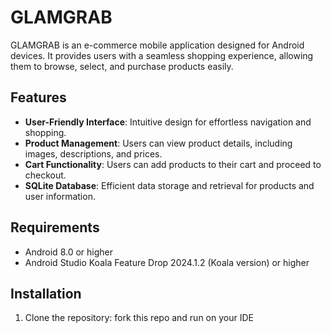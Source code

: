 # GLAMGRAB

GLAMGRAB is an e-commerce mobile application designed for Android devices. It provides users with a seamless shopping experience, allowing them to browse, select, and purchase products easily.

## Features

- **User-Friendly Interface**: Intuitive design for effortless navigation and shopping.
- **Product Management**: Users can view product details, including images, descriptions, and prices.
- **Cart Functionality**: Users can add products to their cart and proceed to checkout.
- **SQLite Database**: Efficient data storage and retrieval for products and user information.

## Requirements

- Android 8.0 or higher
- Android Studio Koala Feature Drop 2024.1.2 (Koala version) or higher

## Installation

1. Clone the repository:
fork this repo and run on your IDE
